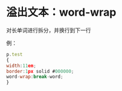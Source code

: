 # 溢出文本：word-wrap


对长单词进行拆分，并换行到下一行

例：

```javascript
p.test
{
width:11em;
border:1px solid #000000;
word-wrap:break-word;
}
```